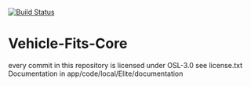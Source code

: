 [![Build Status](https://travis-ci.org/vehiclefits/Vehicle-Fits-Core.png?branch=master)](https://travis-ci.org/vehiclefits/Vehicle-Fits-Core)

Vehicle-Fits-Core
=================
every commit in this repository is licensed under OSL-3.0 see license.txt
Documentation in app/code/local/Elite/documentation
